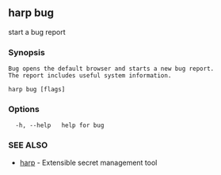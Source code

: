 ## harp bug

start a bug report

### Synopsis


	Bug opens the default browser and starts a new bug report.
	The report includes useful system information.
		

```
harp bug [flags]
```

### Options

```
  -h, --help   help for bug
```

### SEE ALSO

* [harp](harp.md)	 - Extensible secret management tool

